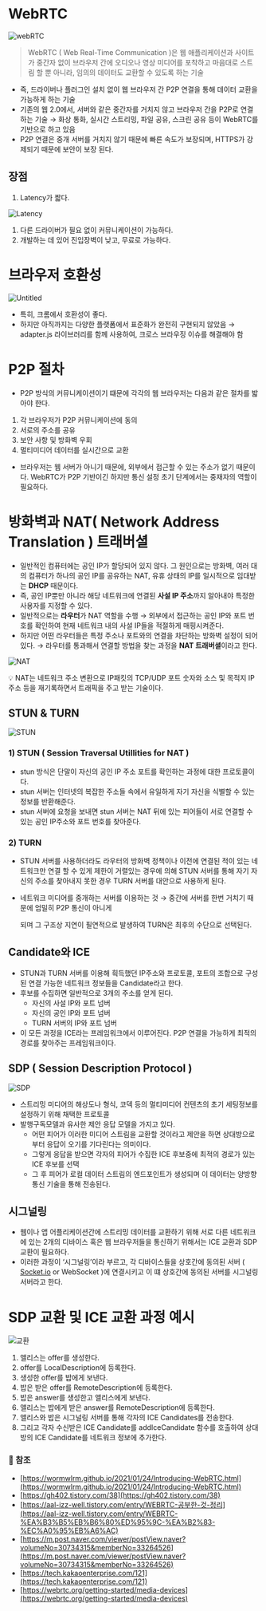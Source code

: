 # WebRTC

![webRTC](./images/webRTC.png)

> WebRTC ( Web Real-Time Communication )은 웹 애플리케이션과 사이트가 중간자 없이 브라우저 간에 오디오나 영상 미디어를 포착하고 마음대로 스트림 할 뿐 아니라, 임의의 데이터도 교환할 수 있도록 하는 기술
> 

- 즉, 드라이버나 플러그인 설치 없이 웹 브라우저 간 P2P 연결을 통해 데이터 교환을 가능하게 하는 기술
- 기존의 웹 2.0에서, 서버와 같은 중간자를 거치지 않고 브라우저 간을 P2P로 연결하는 기술 → 화상 통화, 실시간 스트리밍, 파일 공유, 스크린 공유 등이 WebRTC를 기반으로 하고 있음
- P2P 연결은 중개 서버를 거치지 않기 때문에 빠른 속도가 보장되며, HTTPS가 강제되기 때문에 보안이 보장 된다.

## 장점

1. Latency가 짧다.

![Latency](./images/Latency.png)

1. 다른 드라이버가 필요 없이 커뮤니케이션이 가능하다. 
2. 개발하는 데 있어 진입장벽이 낮고, 무료로 가능하다. 

# 브라우저 호환성

![Untitled](./images/Browser.png)

- 특히, 크롬에서 호환성이 좋다.
- 하지만 아직까지는 다양한 플랫폼에서 표준화가 완전히 구현되지 않았음 → adapter.js 라이브러리를 함께 사용하여, 크로스 브라우징 이슈를 해결해야 함

# P2P 절차

- P2P 방식의 커뮤니케이션이기 떄문에 각각의 웹 브라우저는 다음과 같은 절차를 밟아야 한다.

1. 각 브라우저가 P2P 커뮤니케이션에 동의
2. 서로의 주소를 공유
3. 보안 사항 및 방화벽 우회
4. 멀티미디어 데이터를 실시간으로 교환

- 브라우저는 웹 서버가 아니기 때문에, 외부에서 접근할 수 있는 주소가 없기 때문이다. WebRTC가 P2P 기반이긴 하지만 통신 설정 초기 단계에서는 중재자의 역할이 필요하다.

# 방화벽과 NAT( Network Address Translation ) 트래버셜

- 일반적인 컴퓨터에는 공인 IP가 할당되어 있지 않다. 그 원인으로는 방화벽, 여러 대의 컴퓨터가 하나의 공인 IP를 공유하는 NAT, 유휴 상태의 IP를 일시적으로 임대받는 **DHCP** 때문이다.
- 즉, 공인 IP뿐만 아니라 해당 네트워크에 연결된 **사설 IP 주소**까지 알아내야 특정한 사용자를 지정할 수 있다.
- 일반적으로는 **라우터**가 NAT 역할을 수행 → 외부에서 접근하는 공인 IP와 포트 번호를 확인하여 현재 네트워크 내의 사설 IP들을 적절하게 매핑시켜준다.
- 하지만 어떤 라우터들은 특정 주소나 포트와의 연결을 차단하는 방화벽 설정이 되어있다.  → 라우터를 통과해서 연결할 방법을 찾는 과정을 **NAT 트래버셜**이라고 한다.

![NAT](./images/NAT.png)

<aside>
💡 NAT는 네트워크 주소 변환으로 IP패킷의 TCP/UDP 포트 숫자와 소스 및 목적지 IP 주소 등을 재기록하면서 트래픽을 주고 받는 기술이다.

</aside>

## STUN & TURN

![STUN](./images/STUN.png)

### 1) STUN ( Session Traversal Utillities for NAT )

- stun 방식은 단말이 자신의 공인 IP 주소 포트를 확인하는 과정에 대한 프로토콜이다.
- stun 서버는 인터넷의 복잡한 주소들 속에서 유일하게 자기 자신을 식별할 수 있는 정보를 반환해준다.
- stun 서버에 요청을 보내면 stun 서버는 NAT 뒤에 있는 피어들이 서로 연결할 수 있는 공인 IP주소와 포트 번호를 찾아준다.

### 2) TURN

- STUN 서버를 사용하더라도 라우터의 방화벽 정책이나 이전에 연결된 적이 있는 네트워크만 연결 할 수 있게 제한이 거렬있는 경우에 의해 STUN 서버를 통해 자기 자신의 주소를 찾아내지 못한 경우 TURN 서버를 대안으로 사용하게 된다.
- 네트워크 미디어를 중개하는 서버를 이용하는 것 → 중간에 서버를 한번 거치기 때문에 엄밀히 P2P 통신이 아니게
    
    되며 그 구조상 지연이 필연적으로 발생하여 TURN은 최후의 수단으로 선택된다. 
    

## Candidate와 ICE

- STUN과 TURN 서버를 이용해 흭득했던 IP주소와 프로토콜, 포트의 조합으로 구성된 연결 가능한 네트워크 정보들을 Candidate라고 한다.
- 후보를 수집하면 일반적으로 3개의 주소를 얻게 된다.
    - 자신의 사설 IP와 포트 넘버
    - 자신의 공인 IP와 포트 넘버
    - TURN 서버의 IP와 포트 넘버
- 이 모든 과정을 ICE라는 프레임워크에서 이루어진다. P2P 연결을 가능하게 최적의 경로를 찾아주는 프레임워크이다.

## SDP ( Session Description Protocol )

![SDP](./images/SDP.png)

- 스트리밍 미디어의 해상도나 형식, 코덱 등의 멀티미디어 컨텐츠의 초기 세팅정보를 설정하기 위해 채택한 프로토콜
- 발행구독모델과 유사한 제안 응답 모델을 가지고 있다.
    - 어떤 피어가 이러한 미디어 스트림을 교환할 것이라고 제안을 하면 상대방으로부터 응답이 오기를 기다린다는 의미이다.
    - 그렇게 응답을 받으면 각자의 피어가 수집한 ICE 후보중에 최적의 경로가 있는 ICE 후보를 선택
    - 그 후 피어가 로컬 데이터 스트림의 엔드포인트가 생성되며 이 데이터는 양방향 통신 기술을 통해 전송된다.

## 시그널링

- 웹이나 앱 어플리케이션간에 스트리밍 데이터를 교환하기 위해 서로 다른 네트워크에 있는 2개의 디바이스 혹은 웹 브라우저들을 통신하기 위해서는 ICE 교환과 SDP 교환이 필요하다.
- 이러한 과정이 ‘시그널링’이라 부르고, 각 디바이스들을 상호간에 동의된 서버 ( [Socket.io](http://Socket.io) or WebSocket )에 연결시키고 이 떄 상호간에 동의된 서버를 시그널링 서버라고 한다.

# SDP 교환 및 ICE 교환 과정 예시

![교환](./images/trade.png)

1. 앨리스는 offer를 생성한다. 
2. offer를 LocalDescription에 등록한다. 
3. 생성한 offer를 밥에게 보낸다. 
4. 밥은 받은 offer를 RemoteDescription에 등록한다. 
5. 밥은 answer를 생성한고 앨리스에게 보낸다.
6. 앨리스는 밥에게 받은 answer를 RemoteDescription에 등록한다. 
7. 앨리스와 밥은 시그널링 서버를 통해 각자의 ICE Candidates를 전송한다. 
8. 그리고 각자 수신받은 ICE Candidate를 addIceCandidate 함수를 호출하여 상대방의 ICE Candidate를 네트워크 정보에 추가한다. 

### 📘 참조

- [https://wormwlrm.github.io/2021/01/24/Introducing-WebRTC.html](https://wormwlrm.github.io/2021/01/24/Introducing-WebRTC.html)
- [https://gh402.tistory.com/38](https://gh402.tistory.com/38)
- [https://aal-izz-well.tistory.com/entry/WEBRTC-공부한-것-정리](https://aal-izz-well.tistory.com/entry/WEBRTC-%EA%B3%B5%EB%B6%80%ED%95%9C-%EA%B2%83-%EC%A0%95%EB%A6%AC)
- [https://m.post.naver.com/viewer/postView.naver?volumeNo=30734315&memberNo=33264526](https://m.post.naver.com/viewer/postView.naver?volumeNo=30734315&memberNo=33264526)
- [https://tech.kakaoenterprise.com/121](https://tech.kakaoenterprise.com/121)
- [https://webrtc.org/getting-started/media-devices](https://webrtc.org/getting-started/media-devices)
